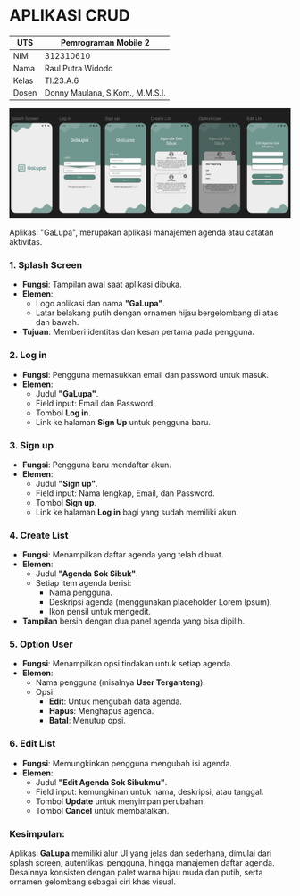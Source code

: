 # APLIKASI CRUD

| UTS  |  Pemrograman Mobile 2  
|-------|---------
| NIM   | 312310610
| Nama  | Raul Putra Widodo
| Kelas | TI.23.A.6
| Dosen |  Donny Maulana, S.Kom., M.M.S.I.

![image](appcrud.png)

Aplikasi "GaLupa", merupakan aplikasi manajemen agenda atau catatan aktivitas.

### 1. **Splash Screen**
- **Fungsi**: Tampilan awal saat aplikasi dibuka.
- **Elemen**:
  - Logo aplikasi dan nama **"GaLupa"**.
  - Latar belakang putih dengan ornamen hijau bergelombang di atas dan bawah.
- **Tujuan**: Memberi identitas dan kesan pertama pada pengguna.


### 2. **Log in**
- **Fungsi**: Pengguna memasukkan email dan password untuk masuk.
- **Elemen**:
  - Judul **"GaLupa"**.
  - Field input: Email dan Password.
  - Tombol **Log in**.
  - Link ke halaman **Sign Up** untuk pengguna baru.


### 3. **Sign up**
- **Fungsi**: Pengguna baru mendaftar akun.
- **Elemen**:
  - Judul **"Sign up"**.
  - Field input: Nama lengkap, Email, dan Password.
  - Tombol **Sign up**.
  - Link ke halaman **Log in** bagi yang sudah memiliki akun.


### 4. **Create List**
- **Fungsi**: Menampilkan daftar agenda yang telah dibuat.
- **Elemen**:
  - Judul **"Agenda Sok Sibuk"**.
  - Setiap item agenda berisi:
    - Nama pengguna.
    - Deskripsi agenda (menggunakan placeholder Lorem Ipsum).
    - Ikon pensil untuk mengedit.
- **Tampilan** bersih dengan dua panel agenda yang bisa dipilih.


### 5. **Option User**
- **Fungsi**: Menampilkan opsi tindakan untuk setiap agenda.
- **Elemen**:
  - Nama pengguna (misalnya **User Terganteng**).
  - Opsi:
    - **Edit**: Untuk mengubah data agenda.
    - **Hapus**: Menghapus agenda.
    - **Batal**: Menutup opsi.


### 6. **Edit List**
- **Fungsi**: Memungkinkan pengguna mengubah isi agenda.
- **Elemen**:
  - Judul **"Edit Agenda Sok Sibukmu"**.
  - Field input: kemungkinan untuk nama, deskripsi, atau tanggal.
  - Tombol **Update** untuk menyimpan perubahan.
  - Tombol **Cancel** untuk membatalkan.


### Kesimpulan:
Aplikasi **GaLupa** memiliki alur UI yang jelas dan sederhana, dimulai dari splash screen, autentikasi pengguna, hingga manajemen daftar agenda. Desainnya konsisten dengan palet warna hijau muda dan putih, serta ornamen gelombang sebagai ciri khas visual.
